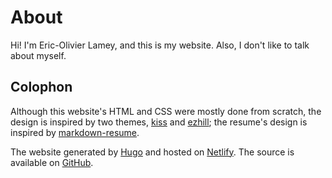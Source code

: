 # About

Hi! I'm Eric-Olivier Lamey, and this is my website. Also, I don't like to talk about myself.

## Colophon

Although this website's HTML and CSS were mostly done from scratch, the design is inspired by two themes, [kiss](https://themes.gohugo.io/kiss/) and [ezhill](https://themes.gohugo.io/ezhil/); the resume's design is inspired by [markdown-resume](https://github.com/there4/markdown-resume).

The website generated by [Hugo](https://gohugo.io) and hosted on [Netlify](https://www.netlify.com). The source is available on [GitHub](https://github.com/eolamey/eo.lamey.me).
